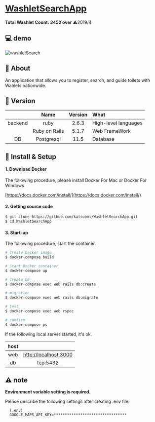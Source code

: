# [WashletSearchApp](https://washlet-search.herokuapp.com/)

**Total Washlet Count: 3452 over**  ⚠︎2019/4

## 💻 demo

![washletSearch](https://user-images.githubusercontent.com/36298285/68560233-937ea980-0483-11ea-8b51-fe01a5968bf4.gif)

## 💬 About

An application that allows you to register, search, and guide toilets with Wahlets nationwide.


## 🌻 Version

||Name|Version|What|
|:-:|:-:|:-:|:-|
|backend|ruby|2.6.3|High-level languages|
||Ruby on Rails|5.1.7|Web FrameWork|
|DB|Postgresql|11.5|Database|

## 🔰 Install & Setup

#### 1. Download Docker

The following procedure, please install Docker For Mac or Docker For Windows

[https://docs.docker.com/install/](https://docs.docker.com/install/)

#### 2. Getting source code

```bash
$ git clone https://github.com/katsuomi/WashletSearchApp.git
$ cd WashletSearchApp
```

#### 3. Start-up

The following procedure, start the container.

```bash
# Create Docker image
$ docker-compose build

# Start Docker container
$ docker-compose up

# Create DB
$ docker-compose exec web rails db:create

# migration
$ docker-compose exec web rails db:migrate

# test
$ docker-compose exec web rspec

# confirm
$ docker-compose ps
```

If the following local server started, it's ok.

|host||
|:-:|:-:|
|web|[http://localhost:3000](http://localhost:3000)|
|db|tcp:5432|

## ⚠️ note
**Environment variable setting is required.**

Please describe the following settings after creating .env file.
```
  (.env)
  GOOGLE_MAPS_API_KEY=*********************************
```
